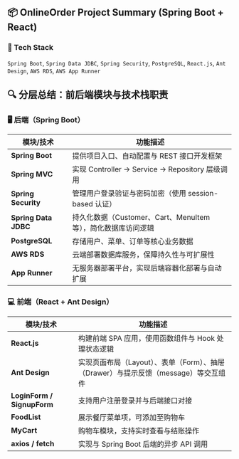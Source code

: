 ## 📦 OnlineOrder Project Summary (Spring Boot + React)

### 🔧 Tech Stack
`Spring Boot`, `Spring Data JDBC`, `Spring Security`, `PostgreSQL`, `React.js`, `Ant Design`, `AWS RDS`, `AWS App Runner`

## 🔍 分层总结：前后端模块与技术栈职责

### 🖥️ 后端（Spring Boot）
| 模块/技术         | 功能描述 |
|------------------|----------|
| **Spring Boot**  | 提供项目入口、自动配置与 REST 接口开发框架 |
| **Spring MVC**   | 实现 Controller → Service → Repository 层级调用 |
| **Spring Security** | 管理用户登录验证与密码加密（使用 session-based 认证） |
| **Spring Data JDBC** | 持久化数据（Customer、Cart、MenuItem 等），简化数据库访问逻辑 |
| **PostgreSQL**   | 存储用户、菜单、订单等核心业务数据 |
| **AWS RDS**      | 云端部署数据库服务，保障持久性与可扩展性 |
| **App Runner**   | 无服务器部署平台，实现后端容器化部署与自动扩展 |

### 💻 前端（React + Ant Design）
| 模块/技术        | 功能描述 |
|------------------|----------|
| **React.js**     | 构建前端 SPA 应用，使用函数组件与 Hook 处理状态逻辑 |
| **Ant Design**   | 实现页面布局（Layout）、表单（Form）、抽屉（Drawer）与提示反馈（message）等交互组件 |
| **LoginForm / SignupForm** | 支持用户注册登录并与后端接口对接 |
| **FoodList**     | 展示餐厅菜单项，可添加至购物车 |
| **MyCart**       | 购物车模块，支持实时查看与结账操作 |
| **axios / fetch**| 实现与 Spring Boot 后端的异步 API 调用 |
